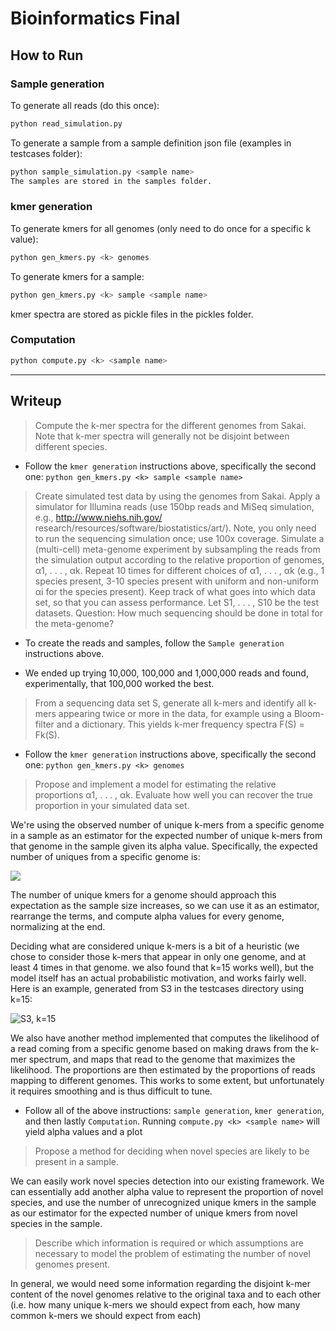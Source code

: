 # Bioinformatics Final

## How to Run

### Sample generation

To generate all reads (do this once):
```bash
python read_simulation.py
```

To generate a sample from a sample definition json file (examples in testcases folder):
```bash
python sample_simulation.py <sample name>
The samples are stored in the samples folder.
```

### kmer generation

To generate kmers for all genomes (only need to do once for a specific k value):
```bash
python gen_kmers.py <k> genomes
```

To generate kmers for a sample:
```bash
python gen_kmers.py <k> sample <sample name>
```

kmer spectra are stored as pickle files in the pickles folder.

### Computation
```bash
python compute.py <k> <sample name>
```
***

## Writeup

> Compute the k-mer spectra for the different genomes from Sakai. Note that k-mer spectra will
> generally not be disjoint between different species.

- Follow the `kmer generation` instructions above, specifically the second one: `python gen_kmers.py <k> sample <sample name>`

> Create simulated test data by using the genomes from Sakai. Apply a simulator for Illumina
> reads (use 150bp reads and MiSeq simulation, e.g., http://www.niehs.nih.gov/
> research/resources/software/biostatistics/art/). Note, you only need to
> run the sequencing simulation once; use 100x coverage.
> Simulate a (multi-cell) meta-genome experiment by subsampling the reads from the simulation
> output according to the relative proportion of genomes, α1, . . . , αk. Repeat 10 times for
> different choices of α1, . . . , αk (e.g., 1 species present, 3-10 species present with uniform and
> non-uniform αi for the species present). Keep track of what goes into which data set, so that
> you can assess performance. Let S1, . . . , S10 be the test datasets.
> Question: How much sequencing should be done in total for the meta-genome?

- To create the reads and samples, follow the `Sample generation` instructions above.

- We ended up trying 10,000, 100,000 and 1,000,000 reads and found, experimentally, that 100,000 worked the best. 

> From a sequencing data set S, generate all k-mers and identify all k-mers appearing twice or
> more in the data, for example using a Bloom-filter and a dictionary. This yields k-mer frequency
> spectra F(S) = Fk(S).

- Follow the `kmer generation` instructions above, specifically the second one: `python gen_kmers.py <k> genomes`

> Propose and implement a model for estimating the relative proportions α1, . . . , αk. Evaluate
> how well you can recover the true proportion in your simulated data set.

We're using the observed number of unique k-mers from a specific genome in a sample as an estimator for the expected number of unique k-mers from that genome in the sample given its alpha value.  Specifically, the expected number of uniques from a specific genome is:

![](http://i.imgur.com/IBlQu67.png?1)

The number of unique kmers for a genome should approach this expectation as the sample size increases, so we can use it as an estimator, rearrange the terms, and compute alpha values for every genome, normalizing at the end.

Deciding what are considered unique k-mers is a bit of a heuristic (we chose to consider those k-mers that appear in only one genome, and at least 4 times in that genome.  we also found that k=15 works well), but the model itself has an actual probabilistic motivation, and works fairly well.  Here is an example, generated from S3 in the testcases directory using k=15:

![S3, k=15](http://i.imgur.com/tGhoOSw.png?1)

We also have another method implemented that computes the likelihood of a read coming from a specific genome based on making draws from the k-mer spectrum, and maps that read to the genome that maximizes the likelihood.  The proportions are then estimated by the proportions of reads mapping to different genomes.  This works to some extent, but unfortunately it requires smoothing and is thus difficult to tune.

- Follow all of the above instructions: `sample generation`, `kmer generation`, and then lastly `Computation`. Running `compute.py <k> <sample name>` will yield alpha values and a plot

> Propose a method for deciding when novel species are likely to be present in a sample.

We can easily work novel species detection into our existing framework.  We can essentially add another alpha value to represent the proportion of novel species, and use the number of unrecognized unique kmers in the sample as our estimator for the expected number of unique kmers from novel species in the sample.

> Describe which information is required or which assumptions are necessary to model the problem
> of estimating the number of novel genomes present.

In general, we would need some information regarding the disjoint k-mer content of the novel genomes relative to the original taxa and to each other (i.e. how many unique k-mers we should expect from each, how many common k-mers we should expect from each)
